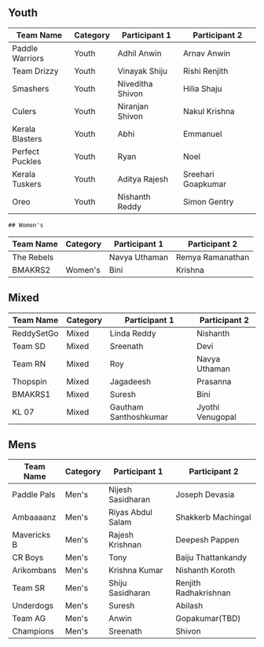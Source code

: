 ## Youth
|Team Name| 	Category |	Participant 1|	Participant 2| 
| ---- |---- |---- |---- |
|Paddle Warriors|	Youth|	Adhil Anwin|	Arnav Anwin|	 
|Team Drizzy|	Youth|	Vinayak Shiju 	|Rishi Renjith| 
|Smashers	|Youth	|Niveditha Shivon	|Hilia Shaju|	 
|Culers|	Youth	|Niranjan Shivon	|Nakul Krishna| 
|Kerala Blasters|	Youth|	Abhi|	Emmanuel|	 
|Perfect Puckles|	Youth|	Ryan|	Noel|	 
|Kerala Tuskers	|Youth	|Aditya Rajesh	|Sreehari Goapkumar	| 
|Oreo	|Youth|	Nishanth Reddy|	Simon Gentry|	 

	## Women's
 |Team Name| 	Category |	Participant 1|	Participant 2| 
| ---- |---- |---- |---- |
|The Rebels||	Navya Uthaman|	Remya Ramanathan|	 
|BMAKRS2	|Women's|	Bini	|Krishna|	

## Mixed

|Team Name| 	Category |	Participant 1|	Participant 2| 
| ---- |---- |---- |---- |
|ReddySetGo	|Mixed	|Linda Reddy|	Nishanth| 
|Team SD	|Mixed	|Sreenath|	Devi|	 
|Team RN	|Mixed	|Roy	|Navya Uthaman|	 
|Thopspin|	Mixed	|Jagadeesh|	Prasanna|	 
|BMAKRS1|	Mixed	|Suresh|	Bini|	 
|KL 07	|Mixed	|Gautham Santhoshkumar|	Jyothi Venugopal|	 

## Mens

|Team Name| 	Category |	Participant 1|	Participant 2| 
| ---- |---- |---- |---- |
|Paddle Pals|	Men's|	Nijesh Sasidharan|	Joseph Devasia| 	 
|Ambaaaanz	|Men's	|Riyas Abdul Salam |	Shakkerb Machingal|	 
|Mavericks B|	Men's|	Rajesh Krishnan|	Deepesh Pappen| 
|CR Boys	|Men's	|Tony	|Baiju Thattankandy| 
|Arikombans	|Men's	|Krishna Kumar|	Nishanth Koroth| 
|Team SR	|Men's	|Shiju Sasidharan	|Renjith Radhakrishnan| 
|Underdogs	|Men's	|Suresh |	Abilash |	 
|Team AG	|Men's	|Anwin|	Gopakumar(TBD)|	 
|Champions	|Men's	|Sreenath|	Shivon| 
 



